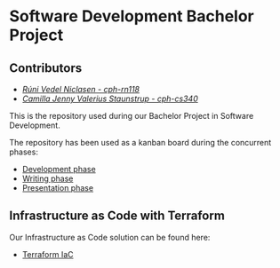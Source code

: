 # Software Development Bachelor Project
## Contributors
- _[Rúni Vedel Niclasen - cph-rn118](https://github.com/Runi-VN)_
- _[Camilla Jenny Valerius Staunstrup - cph-cs340](https://github.com/Castau)_  

This is the repository used during our Bachelor Project in Software Development. 

The repository has been used as a kanban board during the concurrent phases:
- [Development phase](https://github.com/Hold-Krykke-BA/Bachelor-Project/projects/1) 
- [Writing phase](https://github.com/Hold-Krykke-BA/Bachelor-Project/projects/2)  
- [Presentation phase](https://github.com/Hold-Krykke-BA/Bachelor-Project/projects/3)

## Infrastructure as Code with Terraform
Our Infrastructure as Code solution can be found here:
- [Terraform IaC](https://github.com/Hold-Krykke-BA/Bachelor-Project/tree/main/iac)

